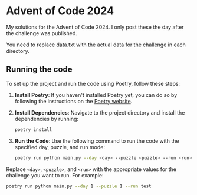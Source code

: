 # Advent of Code 2024
My solutions for the Advent of Code 2024. I only post these the day after the challenge was published.

You need to replace data.txt with the actual data for the challenge in each directory.

## Running the code

To set up the project and run the code using Poetry, follow these steps:

1. **Install Poetry**: If you haven't installed Poetry yet, you can do so by following the instructions on the [Poetry website](https://python-poetry.org/docs/#installation).

2. **Install Dependencies**: Navigate to the project directory and install the dependencies by running:
    ```bash
    poetry install
    ```

3. **Run the Code**: Use the following command to run the code with the specified day, puzzle, and run mode:
    ```bash
    poetry run python main.py --day <day> --puzzle <puzzle> --run <run>
    ```

Replace `<day>`, `<puzzle>`, and `<run>` with the appropriate values for the challenge you want to run. For example:

```bash
poetry run python main.py --day 1 --puzzle 1 --run test
```